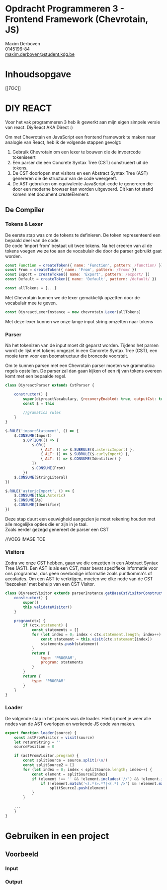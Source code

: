 # Opdracht Programmeren 3 - Frontend Framework (Chevrotain, JS)
Maxim Derboven  
0145196-84  
maxim.derboven@student.kdg.be  

# Inhoudsopgave
[[_TOC_]]

# DIY REACT

Voor het vak programmeren 3 heb ik gewerkt aan mijn eigen simpele versie van react. DiyReact AKA Direct :)

Om met Chevrotain en JavaScript een frontend framework te maken naar analogie van React, heb ik de volgende stappen gevolgt:

1. Gebruik Chevrotain om een lexer te bouwen die de invoercode tokeniseert
2. Een parser die een Concrete Syntax Tree (CST) construeert uit de tokens.
3. De CST doorlopen met visitors en een Abstract Syntax Tree (AST) genereren die de structuur van de code weergeeft.
4. De AST gebruiken om equivalente JavaScript-code te genereren die door een moderne browser kan worden uitgevoerd. Dit kan tot stand komen met document.createElement.

## De Compiler
### Tokens & Lexer
De eerste stap was om de tokens te definieren. De token representeerd een bepaald deel van de code.  
De code 'import from' bestaat uit twee tokens.
Na het creeren van al de tokens voegen we ze toe aan de vocabulair die door de parser gebruikt gaat worden.
```js
const Function = createToken({ name: 'Function', pattern: /function/ })
const From = createToken({ name: 'From', pattern: /from/ })
const Export = createToken({ name: 'Export', pattern: /export/ })
const Default = createToken({ name: 'Default', pattern: /default/ })

const allTokens = [...]
```
Met Chevrotain kunnen we de lexer gemakkelijk opzetten door de vocabulair mee te geven.
```js
const DiyreactLexerInstance = new chevrotain.Lexer(allTokens)
```
Met deze lexer kunnen we onze lange input string omzetten naar tokens
### Parser
Na het tokenizen van de input moet dit geparst worden. Tijdens het parsen wordt de lijst met tokens omgezet in een Concrete Syntax Tree (CST), een mooie term voor een boomstructuur die broncode voorstelt.

Om te kunnen parsen met een Chevrotain parser moeten we grammatica regels opstellen. De parser zal dan gaan kijken of een rij van tokens overeen komt met een bepaalde regel.

```js
class DiyreactParser extends CstParser {

    constructor() {
        super(diyreactVocabulary, {recoveryEnabled: true, outputCst: true})
        const $ = this
        
        //gramatica rules
    }
}
```
```js
$.RULE('importStatement', () => {
    $.CONSUME(Import)
        $.OPTION(() => {
            $.OR([
                { ALT: () => $.SUBRULE($.astericImport) },
                { ALT: () => $.SUBRULE($.curlyImport) },
                { ALT: () => $.CONSUME(Identifier) }
            ])
            $.CONSUME(From)
        })
    $.CONSUME(StringLiteral)
})

$.RULE('astericImport', () => {
    $.CONSUME(this.Asteric)
    $.CONSUME(As)
    $.CONSUME(Identifier)
})
```
Deze stap duurt een eeuwigheid aangezien je moet rekening houden met alle mogelijke opties die er zijn in je taal.  
Zoals eerder gezegd genereert de parser een CST

//VOEG IMAGE TOE

### Visitors

Zodra we onze CST hebben, gaan we die omzetten in een Abstract Syntax Tree (AST). Een AST is als een CST, maar bevat specifieke informatie voor ons programma, dus geen overbodige informatie zoals puntkomma's of accolades. Om een AST te verkrijgen, moeten we elke node van de CST 'bezoeken' met behulp van een CST Visitor.

```js
class DiyreactVisitor extends parserInstance.getBaseCstVisitorConstructor() {
    constructor() {
        super()
        this.validateVisitor()
    }

    program(ctx) {
        if (ctx.statement) {
            const statements = []
            for (let index = 0; index < ctx.statement.length; index++) {
                const statement = this.visit(ctx.statement[index])
                statements.push(statement)
            }
            return {
                type: 'PROGRAM',
                program: statements
            }
        }
        return {
            type: 'PROGRAM'
        }
    }
}
```
### Loader
De volgende stap in het proces was de loader. Hierbij moet je weer alle nodes van de AST overlopen en werkende JS code van maken.

```js
export function loader(source) {
    const astFromVisitor = visit(source)
    let returnString = ''
    sourcePosition = 0

    if (astFromVisitor.program) {
        const splitSource = source.split(/\n/)
        const splitSource2 = []
        for (let index = 0; index < splitSource.length; index++) {
            const element = splitSource[index]
            if (element !== '' && !element.includes('//') && !element.includes('/*')) {
                if (!element.match('<(.*)>.*?|<(.*) />') && !element.match(/^\s*$/))
                    splitSource2.push(element)
            }
        }
    
    ...
    }
}
```

# Gebruiken in een project

## Voorbeeld
### Input
### Output
